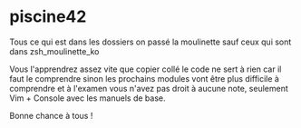 # piscine42

Tous ce qui est dans les dossiers on passé la moulinette sauf ceux qui sont dans zsh_moulinette_ko

Vous l'apprendrez assez vite que copier collé le code ne sert à rien car il faut le comprendre sinon
les prochains modules vont être plus difficile à comprendre et à l'examen vous n'avez pas droit à
aucune note, seulement Vim + Console avec les manuels de base.

Bonne chance à tous !
